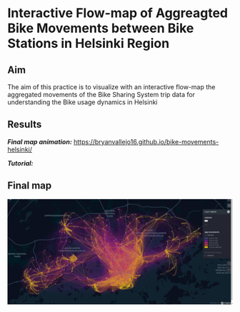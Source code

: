 # Interactive Flow-map of Aggreagted Bike Movements between Bike Stations in Helsinki Region

## Aim
The aim of this practice is to visualize with an interactive flow-map the aggregated movements of the Bike Sharing System trip data for understanding the Bike usage dynamics in Helsinki

## Results

***Final map animation:*** https://bryanvallejo16.github.io/bike-movements-helsinki/

***Tutorial:*** 

## Final map
![animation](gif/gif-movements.gif)
